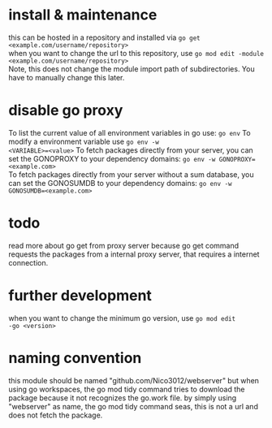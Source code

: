 # install & maintenance
this can be hosted in a repository and installed via <code>go get &lt;example.com/username/repository&gt;</code><br>
when you want to change the url to this repository, use <code>go mod edit -module &lt;example.com/username/repository&gt;</code><br>
Note, this does not change the module import path of subdirectories. You have to manually change this later.<br>

# disable go proxy
To list the current value of all environment variables in go use: <code>go env</code>
To modify a environment variable use <code>go env -w &lt;VARIABLE&gt;=&lt;value&gt;</code>
To fetch packages directly from your server, you can set the GONOPROXY to your dependency domains: <code>go env -w GONOPROXY=&lt;example.com&gt;</code><br>
To fetch packages directly from your server without a sum database, you can set the GONOSUMDB to your dependency domains: <code>go env -w GONOSUMDB=&lt;example.com&gt;</code><br>

# todo
read more about go get from proxy server because go get command requests the packages from a internal proxy server, that requires a internet connection.

# further development
when you want to change the minimum go version, use <code>go mod edit -go &lt;version&gt;</code><br>

# naming convention
this module should be named "github.com/Nico3012/webserver" but when using go workspaces, the go mod tidy command tries to download the package because it not recognizes the go.work file. by simply using "webserver" as name, the go mod tidy command seas, this is not a url and does not fetch the package.
